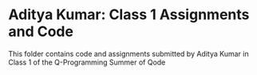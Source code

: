 # Aditya Kumar: Class 1 Assignments and Code
This folder contains code and assignments submitted by Aditya Kumar in Class 1 of the Q-Programming Summer of Qode